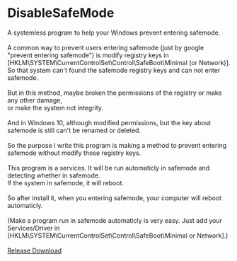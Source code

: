 # DisableSafeMode
A systemless program to help your Windows prevent entering safemode.<br>
<br>
A common way to prevent users entering safemode (just by google "prevent entering safemode") is modify registry keys in<br>
[HKLM\SYSTEM\CurrentControlSet\Control\SafeBoot\Minimal (or Network)].<br>
So that system can't found the safemode registry keys and can not enter safemode.<br>
<br>
But in this method, maybe broken the permissions of the registry or make any other damage, <br>
or make the system not integrity.<br>
<br>
And in Windows 10, although modified permissions, but the key about safemode is still can't be renamed or deleted.<br>
<br>
So the purpose I write this program is making a method to prevent entering safemode without modify those registry keys.<br>
<br>
This program is a services. It will be run automaticly in safemode and detecting whether in safemode.<br>
If the system in safemode, it will reboot.<br>
<br>
So after install it, when you entering safemode, your computer will reboot automaticly.<br>
<br>
(Make a program run in safemode automaticly is very easy. Just add your Services/Driver in<br> [HKLM\SYSTEM\CurrentControlSet\Control\SafeBoot\Minimal or Network].)<br>
<br>
<a href="https://github.com/liyafe1997/DisableSafeMode/releases">Release Download</a>
